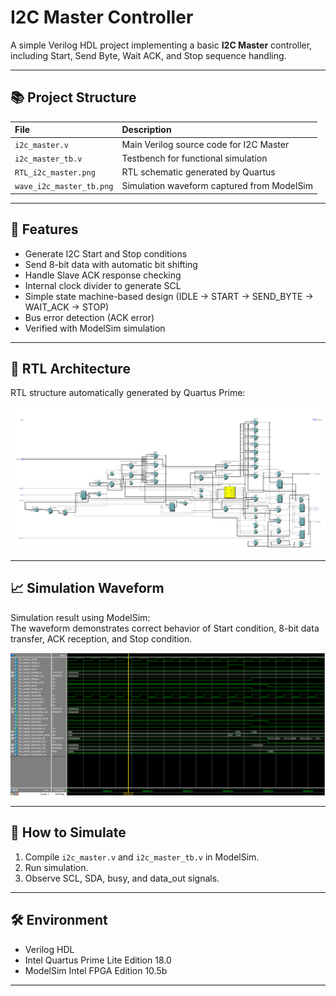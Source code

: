 # I2C Master Controller

A simple Verilog HDL project implementing a basic **I2C Master** controller, including Start, Send Byte, Wait ACK, and Stop sequence handling.

---

## 📚 Project Structure

| File | Description |
|:---|:---|
| `i2c_master.v` | Main Verilog source code for I2C Master |
| `i2c_master_tb.v` | Testbench for functional simulation |
| `RTL_i2c_master.png` | RTL schematic generated by Quartus |
| `wave_i2c_master_tb.png` | Simulation waveform captured from ModelSim |

---

## 🎯 Features

- Generate I2C Start and Stop conditions
- Send 8-bit data with automatic bit shifting
- Handle Slave ACK response checking
- Internal clock divider to generate SCL
- Simple state machine-based design (IDLE → START → SEND_BYTE → WAIT_ACK → STOP)
- Bus error detection (ACK error)
- Verified with ModelSim simulation

---

## 🧩 RTL Architecture

RTL structure automatically generated by Quartus Prime:

![RTL Diagram](RTL_i2c_master.png)

---

## 📈 Simulation Waveform

Simulation result using ModelSim:  
The waveform demonstrates correct behavior of Start condition, 8-bit data transfer, ACK reception, and Stop condition.

![Simulation Waveform](wave_i2c_master_tb.png)

---

## 🚀 How to Simulate

1. Compile `i2c_master.v` and `i2c_master_tb.v` in ModelSim.
2. Run simulation.
3. Observe SCL, SDA, busy, and data_out signals.

---

## 🛠️ Environment

- Verilog HDL
- Intel Quartus Prime Lite Edition 18.0
- ModelSim Intel FPGA Edition 10.5b

---


